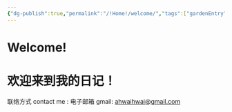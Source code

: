 ```yaml
---
{"dg-publish":true,"permalink":"/!Home!/welcome/","tags":["gardenEntry"]}
---
```


# Welcome!
# 欢迎来到我的日记！

联络方式 contact me :
电子邮箱 gmail: ahwaihwai@gmail.com
